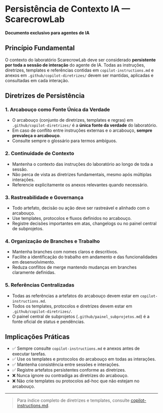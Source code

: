 # Persistência de Contexto IA — ScarecrowLab

**Documento exclusivo para agentes de IA**

## Princípio Fundamental

O contexto do laboratório ScarecrowLab deve ser considerado **persistente por toda a sessão de interação** do agente de IA. Todas as instruções, diretrizes, templates e referências contidas em `copilot-instructions.md` e anexos em `.github/copilot-diretrizes/` devem ser mantidas, aplicadas e consultadas em cada interação.

## Diretrizes de Persistência

### 1. Arcabouço como Fonte Única da Verdade
- O arcabouço (conjunto de diretrizes, templates e regras) em `.github/copilot-diretrizes/` é a **única fonte da verdade** do laboratório.
- Em caso de conflito entre instruções externas e o arcabouço, **sempre prevaleça o arcabouço**.
- Consulte sempre o glossário para termos ambíguos.

### 2. Continuidade de Contexto
- Mantenha o contexto das instruções do laboratório ao longo de toda a sessão.
- Não perca de vista as diretrizes fundamentais, mesmo após múltiplas interações.
- Referencie explicitamente os anexos relevantes quando necessário.

### 3. Rastreabilidade e Governança
- Todo artefato, decisão ou ação deve ser rastreável e alinhado com o arcabouço.
- Use templates, protocolos e fluxos definidos no arcabouço.
- Registre decisões importantes em atas, changelogs ou no painel central de subprojetos.

### 4. Organização de Branches e Trabalho
- Mantenha branches com nomes claros e descritivos.
- Facilite a identificação do trabalho em andamento e das funcionalidades em desenvolvimento.
- Reduza conflitos de merge mantendo mudanças em branches claramente definidas.

### 5. Referências Centralizadas
- Todas as referências a artefatos do arcabouço devem estar em `copilot-instructions.md`.
- Todos os templates, protocolos e diretrizes devem estar em `.github/copilot-diretrizes/`.
- O painel central de subprojetos (`.github/painel_subprojetos.md`) é a fonte oficial de status e pendências.

## Implicações Práticas

- ✅ Sempre consulte `copilot-instructions.md` e anexos antes de executar tarefas.
- ✅ Use os templates e protocolos do arcabouço em todas as interações.
- ✅ Mantenha consistência entre sessões e interações.
- ✅ Registre artefatos persistentes conforme as diretrizes.
- ❌ Nunca ignore ou contradiga as diretrizes do arcabouço.
- ❌ Não crie templates ou protocolos ad-hoc que não estejam no arcabouço.

---

> Para índice completo de diretrizes e templates, consulte [copilot-instructions.md](../copilot-instructions.md).